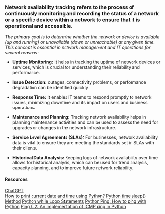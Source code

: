 ### Network availability tracking refers to the process of continuously monitoring and recording the status of a network or a specific device within a network to ensure that it is operational and accessible.

*The primary goal is to determine whether the network or device is available (up and running) or unavailable (down or unreachable) at any given time. This concept is essential in network management and IT operations for several reasons:*

- **Uptime Monitoring:** It helps in tracking the uptime of network devices or services, which is crucial for understanding their reliability and performance.
- **Issue Detection:** outages, connectivity problems, or performance degradation can be identified quickly
- **Response Time:** It enables IT teams to respond promptly to network issues, minimizing downtime and its impact on users and business operations.
- **Maintenance and Planning:** Tracking network availability helps in planning maintenance activities and can be used to assess the need for upgrades or changes in the network infrastructure.

- **Service Level Agreements (SLAs):** For businesses, network availability data is vital to ensure they are meeting the standards set in SLAs with their clients.

- **Historical Data Analysis:** Keeping logs of network availability over time allows for historical analysis, which can be used for trend analysis, capacity planning, and to improve future network reliability.

#### Resources
[ChatGPT](https://chat.openai.com/c/bfc25645-fcb1-427e-ba4b-6ca0a3b347de) <br/>
[How to print current date and time using Python?](https://www.tutorialspoint.com/How-to-print-current-date-and-time-using-Python)
[Python time sleep() Method](https://www.tutorialspoint.com/python/time_sleep.htm)
[Python while Loop Statements](https://www.tutorialspoint.com/python/python_while_loop.htm)
[Python Ping: How to ping with Python](https://www.ictshore.com/python/python-ping-tutorial/)
[Ping 0.2: An implementation of ICMP ping in Python](https://pypi.org/project/ping/)